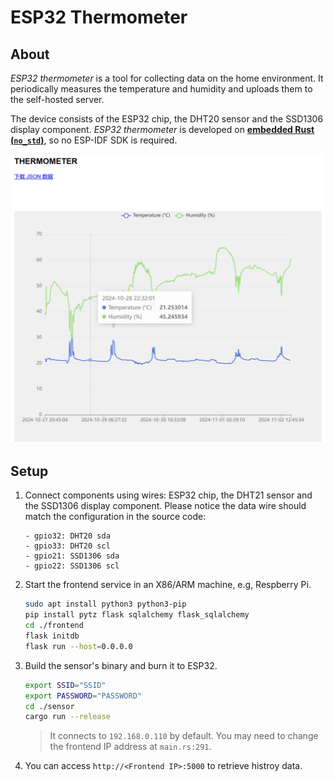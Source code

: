 # ESP32 Thermometer

## About
*ESP32 thermometer* is a tool for collecting data on the home environment. It periodically measures the temperature and humidity and uploads them to the self-hosted server.

The device consists of the ESP32 chip, the DHT20 sensor and the SSD1306 display component. *ESP32 thermometer* is developed on **[embedded Rust (`no_std`)](https://github.com/esp-rs/esp-hal)**, so no ESP-IDF SDK is required. 

![frontend_screenshot](image/frontend.png)

## Setup
1. Connect components using wires: ESP32 chip, the DHT21 sensor and the SSD1306 display component. Please notice the data wire should match the configuration in the source code:
    ```
    - gpio32: DHT20 sda
    - gpio33: DHT20 scl
    - gpio21: SSD1306 sda
    - gpio22: SSD1306 scl
    ```

2. Start the frontend service in an X86/ARM machine, e.g, Respberry Pi.
    ```bash
    sudo apt install python3 python3-pip
    pip install pytz flask sqlalchemy flask_sqlalchemy
    cd ./frontend
    flask initdb
    flask run --host=0.0.0.0
    ```

3. Build the sensor's binary and burn it to ESP32.
    ```bash
    export SSID="SSID"
    export PASSWORD="PASSWORD"
    cd ./sensor
    cargo run --release
    ```
    > It connects to `192.168.0.110` by default. You may need to change the frontend IP address at `main.rs:291`.

4. You can access `http://<Frontend IP>:5000` to retrieve histroy data.
